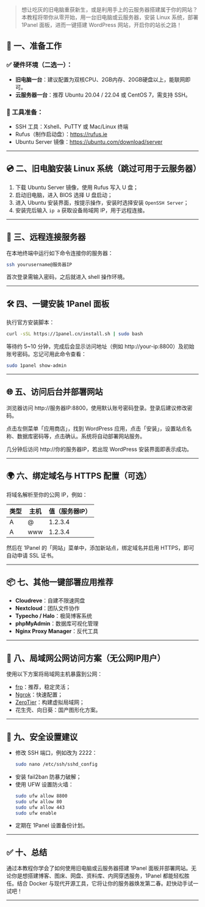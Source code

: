 > 想让吃灰的旧电脑重获新生，或是利用手上的云服务器搭建属于你的网站？本教程将带你从零开始，用一台旧电脑或云服务器，安装 Linux 系统，部署 1Panel 面板，进而一键搭建 WordPress 网站，开启你的站长之路！

## 🧰 一、准备工作

### ✅ 硬件环境（二选一）：

- **旧电脑一台**：建议配置为双核CPU、2GB内存、20GB硬盘以上，能联网即可。
- **云服务器一台**：推荐 Ubuntu 20.04 / 22.04 或 CentOS 7，需支持 SSH。

### 🔧 工具准备：

- SSH 工具：Xshell、PuTTY 或 Mac/Linux 终端
- Rufus（制作启动盘）：https://rufus.ie
- Ubuntu Server 镜像：https://ubuntu.com/download/server

---

## 💿 二、旧电脑安装 Linux 系统（跳过可用于云服务器）

1. 下载 Ubuntu Server 镜像，使用 Rufus 写入 U 盘；
2. 启动旧电脑，进入 BIOS 选择 U 盘启动；
3. 进入 Ubuntu 安装界面，按提示操作，安装时选择安装 `OpenSSH Server`；
4. 安装完后输入 `ip a` 获取设备局域网 IP，用于远程连接。

---

## 🔌 三、远程连接服务器

在本地终端中运行如下命令连接你的服务器：

```bash
ssh yourusername@服务器IP
```

首次登录需输入密码，之后就进入 shell 操作环境。

---

## 🛠️ 四、一键安装 1Panel 面板

执行官方安装脚本：

```bash
curl -sSL https://1panel.cn/install.sh | sudo bash
```

等待约 5~10 分钟，完成后会显示访问地址（例如 http://your-ip:8800）及初始账号密码。忘记可用此命令查看：

```bash
sudo 1panel show-admin
```

---

## 🌐 五、访问后台并部署网站

浏览器访问 http://服务器IP:8800，使用默认账号密码登录。登录后建议修改密码。

点击左侧菜单「应用商店」，找到 WordPress 应用，点击「安装」，设置站点名称、数据库密码等，点击确认。系统将自动部署网站服务。

几分钟后访问 http://你的服务器IP，若出现 WordPress 安装界面即表示成功。

---

## 🌍 六、绑定域名与 HTTPS 配置（可选）

将域名解析至你的公网 IP，例如：

| 类型 | 主机 | 值（服务器IP） |
|------|------|----------------|
| A    | @    | 1.2.3.4        |
| A    | www  | 1.2.3.4        |

然后在 1Panel 的「网站」菜单中，添加新站点，绑定域名并启用 HTTPS，即可自动申请 SSL 证书。

---

## 📦 七、其他一键部署应用推荐

- **Cloudreve**：自建不限速网盘
- **Nextcloud**：团队文件协作
- **Typecho / Halo**：极简博客系统
- **phpMyAdmin**：数据库可视化管理
- **Nginx Proxy Manager**：反代工具

---

## 🔄 八、局域网公网访问方案（无公网IP用户）

使用以下方案将局域网主机暴露到公网：

- [frp](https://github.com/fatedier/frp)：推荐，稳定灵活；
- [Ngrok](https://ngrok.com)：快速配置；
- [ZeroTier](https://www.zerotier.com/)：构建虚拟局域网；
- 花生壳、向日葵：国产图形化方案。

---

## 🔐 九、安全设置建议

- 修改 SSH 端口，例如改为 2222：
  ```bash
  sudo nano /etc/ssh/sshd_config
  ```
- 安装 fail2ban 防暴力破解；
- 使用 UFW 设置防火墙：
  ```bash
  sudo ufw allow 8800
  sudo ufw allow 80
  sudo ufw allow 443
  sudo ufw enable
  ```
- 定期在 1Panel 设置备份计划。

---

## ✅ 十、总结

通过本教程你学会了如何使用旧电脑或云服务器搭建 1Panel 面板并部署网站。无论你是想搭建博客、图床、网盘、资料库、内网穿透服务，1Panel 都能轻松胜任。结合 Docker 与现代开源工具，它将让你的服务器焕发第二春。赶快动手试一试吧！

---